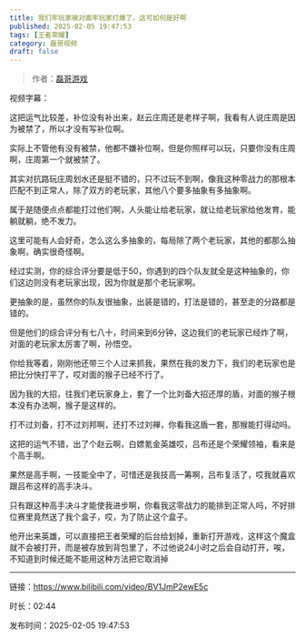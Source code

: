 ```yaml
---
title: 我们牢玩家被对面牢玩家打爆了，这可如何是好啊
published: 2025-02-05 19:47:53
tags: [王者荣耀]
category: 磊哥视频
draft: false
---
```



> 作者：[磊哥游戏](https://space.bilibili.com/268941858?spm_id_from=333.788.upinfo.head.click)

视频字幕：

这把运气比较差，补位没有补出来，赵云庄周还是老样子啊，我看有人说庄周是因为被禁了，所以才没有写补位啊。

实际上不管他有没有被禁，他都不嫌补位啊，但是你照样可以玩，只要你没有庄周啊，庄周第一个就被禁了。

其实对抗路玩庄周划水还是挺不错的，只不过玩不到啊，像我这种零战力的那根本匹配不到正常人，除了双方的老玩家，其他八个要多抽象有多抽象啊。

属于是随便点点都能打过他们啊，人头能让给老玩家，就让给老玩家给他发育，能躺就躺，绝不发力。

这里可能有人会好奇，怎么这么多抽象的，每局除了两个老玩家，其他的都那么抽象啊，确实很奇怪啊。

经过实测，你的综合评分要是低于50，你遇到的四个队友就全是这种抽象的，你们这边则没有老玩家出现，因为你就是那个老玩家啊。

更抽象的是，虽然你的队友很抽象，出装是错的，打法是错的，甚至走的分路都是错的。

但是他们的综合评分有七八十，时间来到6分钟，这边我们的老玩家已经炸了啊，对面的老玩家太厉害了啊，孙悟空。

你给我等着，刚刚他还带三个人过来抓我，果然在我的发力下，我们的老玩家也是把比分快打平了，哎对面的猴子已经不行了。

因为我的大招，往我们老玩家身上，套了一个比刘备大招还厚的盾，对面的猴子根本没有办法啊，猴子是这样的。

打不过刘备，打不过刘邦啊，还打不过刘禅，你看我这盾一套，那猴能打得动吗。

这把的运气不错，出了个赵云啊，白嫖氪金英雄哎，吕布还是个荣耀领袖，看来是个高手啊。

果然是高手啊，一技能全中了，可惜还是我技高一筹啊，吕布复活了，哎我就喜欢跟吕布这样的高手决斗。

只有跟这种高手决斗才能使我进步啊，你看我这零战力的能排到正常人吗，不好排位赛里竟然送了我个盒子，哎，为了防止这个盒子。

他开出来英雄，可以直接把王者荣耀的后台给划掉，重新打开游戏，这样这个魔盒就不会被打开，而是被存放到背包里了，不过他说24小时之后会自动打开，唉，不知道到时候还能不能用这种方法把它取消掉

---

链接：https://www.bilibili.com/video/BV1JmP2ewE5c

时长：02:44

发布时间：2025-02-05 19:47:53
